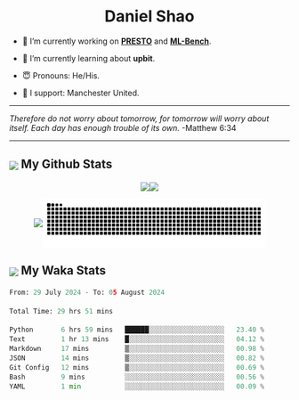 

<h1 align="center">Daniel Shao</h1>

- 🐒 I’m currently working on **[PRESTO](https://github.com/IDEA-XL/PRESTO)** and **[ML-Bench](https://github.com/gersteinlab/ML-bench)**.

- 🥹 I’m currently learning about **upbit**.

- 😇 Pronouns: He/His.

- 🦧 I support: Manchester United.

---

<i> Therefore do not worry about tomorrow, for tomorrow will worry about itself. Each day has enough trouble of its own. </i> -Matthew 6:34

---

<h2><img src="https://emojis.slackmojis.com/emojis/images/1579216111/7550/pikachu_wave.gif?1579216111" align="center" width="28" /> My Github Stats</h2>

<p align="center"><img align="center" src = "https://github-readme-stats.vercel.app/api?username=super-dainiu&show_icons=true&count_private=true&theme=tokyonight&hide=issues&line_height=30" width="400px"><img align="center" src = "https://github-readme-streak-stats.herokuapp.com/?user=super-dainiu&theme=tokyonight" width="400px"></p>

<p align="center"><img align="center" width="400px" src="https://github-readme-stats.vercel.app/api/top-langs/?username=super-dainiu&layout=compact&theme=tokyonight&hide=html,tex,jupyter%20notebook"><img align="center" width="400px" src="https://github.com/super-dainiu/super-dainiu/blob/output/github-contribution-grid-snake.svg"></p>

<h2><img src="https://emojis.slackmojis.com/emojis/images/1579216111/7550/pikachu_wave.gif?1579216111" align="center" width="28" /> My Waka Stats</h2>

<!--START_SECTION:waka-->

```python
From: 29 July 2024 - To: 05 August 2024

Total Time: 29 hrs 51 mins

Python       6 hrs 59 mins   ██████░░░░░░░░░░░░░░░░░░░   23.40 %
Text         1 hr 13 mins    █░░░░░░░░░░░░░░░░░░░░░░░░   04.12 %
Markdown     17 mins         ▒░░░░░░░░░░░░░░░░░░░░░░░░   00.98 %
JSON         14 mins         ▒░░░░░░░░░░░░░░░░░░░░░░░░   00.82 %
Git Config   12 mins         ▒░░░░░░░░░░░░░░░░░░░░░░░░   00.69 %
Bash         9 mins          ░░░░░░░░░░░░░░░░░░░░░░░░░   00.56 %
YAML         1 min           ░░░░░░░░░░░░░░░░░░░░░░░░░   00.09 %
```

<!--END_SECTION:waka-->

